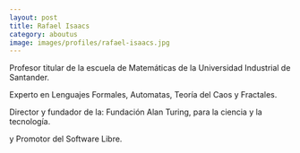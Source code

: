 ```yaml
---
layout: post
title: Rafael Isaacs
category: aboutus
image: images/profiles/rafael-isaacs.jpg
---
```


Profesor titular de la escuela de Matem&aacute;ticas
de la Universidad Industrial de Santander.
                
Experto en Lenguajes Formales, Automatas, Teor&iacute;a del Caos y Fractales.

Director y fundador de la: Fundaci&oacute;n Alan Turing, 
para la ciencia y la tecnolog&iacute;a.

y Promotor del Software Libre.       